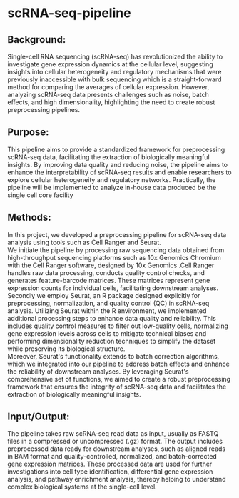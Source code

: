 # scRNA-seq-pipeline

## Background:  
Single-cell RNA sequencing (scRNA-seq) has revolutionized the ability to investigate gene expression dynamics at the cellular level, suggesting insights into cellular heterogeneity and regulatory mechanisms that were previously inaccessible with bulk sequencing which is a straight-forward method for comparing the averages of cellular expression. However, analyzing scRNA-seq data presents challenges such as noise, batch effects, and high dimensionality, highlighting the need to create robust preprocessing pipelines. 


## Purpose:  
This pipeline aims to provide a standardized framework for preprocessing scRNA-seq data, facilitating the extraction of biologically meaningful insights. By improving data quality and reducing noise, the pipeline aims to enhance the interpretability of scRNA-seq results and enable researchers to explore cellular heterogeneity and regulatory networks. Practically, the pipeline will be implemented to analyze in-house data produced be the single cell core facility 


## Methods:  
In this project, we developed a preprocessing pipeline for scRNA-seq data analysis using tools such as Cell Ranger and Seurat.  
We initiate the pipeline by processing raw sequencing data obtained from high-throughput sequencing platforms such as 10x Genomics Chromium with the Cell Ranger software, designed by 10x Genomics .Cell Ranger handles raw data processing, conducts quality control checks, and generates feature-barcode matrices. These matrices represent gene expression counts for individual cells, facilitating downstream analyses.  
Secondly we employ Seurat, an R package designed explicitly for preprocessing, normalization, and quality control (QC) in scRNA-seq analysis. Utilizing Seurat within the R environment, we implemented additional processing steps to enhance data quality and reliability. This includes quality control measures to filter out low-quality cells, normalizing gene expression levels across cells to mitigate technical biases and performing dimensionality reduction techniques to simplify the dataset while preserving its biological structure.  
Moreover, Seurat's functionality extends to batch correction algorithms, which we integrated into our pipeline to address batch effects and enhance the reliability of downstream analyses. By leveraging Seurat's comprehensive set of functions, we aimed to create a robust preprocessing framework that ensures the integrity of scRNA-seq data and facilitates the extraction of biologically meaningful insights.  

  
## Input/Output:  
The pipeline takes raw scRNA-seq read data as input, usually as FASTQ files in a compressed or uncompressed (.gz) format. The output includes preprocessed data ready for downstream analyses, such as aligned reads in BAM format and quality-controlled, normalized, and batch-corrected gene expression matrices. These processed data are used for further investigations into cell type identification, differential gene expression analysis, and pathway enrichment analysis, thereby helping to understand complex biological systems at the single-cell level.  
